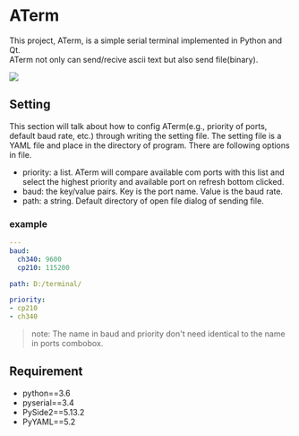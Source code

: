 # ATerm
This project, ATerm, is a simple serial terminal implemented in Python and Qt. \
ATerm not only can send/recive ascii text but also send file(binary).

![](https://i.imgur.com/iVVejkq.png)

## Setting
This section will talk about how to config ATerm(e.g., priority of ports, default baud rate, etc.) through writing the setting file.
The setting file is a YAML file and place in the directory of program. There are following options in file.
* priority: a list. ATerm will compare available com ports with this list and select the highest priority and available port on refresh bottom clicked.
* baud: the key/value pairs. Key is the port name. Value is the baud rate.
* path: a string. Default directory of open file dialog of sending file.

### example
```yaml
---
baud:
  ch340: 9600
  cp210: 115200

path: D:/terminal/

priority:
- cp210
- ch340
```

> note: The name in baud and priority don't need identical to the name in ports combobox.

## Requirement
* python==3.6
* pyserial==3.4
* PySide2==5.13.2
* PyYAML==5.2
